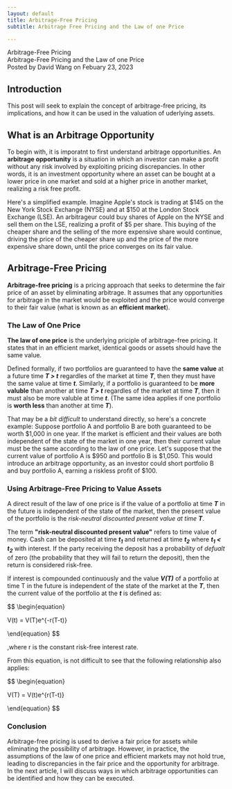 ```yaml
---
layout: default
title: Arbitrage-Free Pricing 
subtitle: Arbitrage Free Pricing and the Law of one Price

---
```


<script type="text/javascript" async src='https://cdnjs.cloudflare.com/ajax/libs/mathjax/2.7.2/MathJax.js?config=TeX-MML-AM_CHTML'></script>

<script type="text/x-mathjax-config">
  MathJax.Hub.Config({ TeX: { extensions: ["color.js"] }});
</script>

<div markdown="1" class="container">

<div class="postTitle"> Arbitrage-Free Pricing </div>
<div class="desc">Arbitrage-Free Pricing and the Law of one Price</div>
<div class="postDate"> Posted by David Wang on Febuary 23, 2023 </div>

## Introduction

This post will seek to explain the concept of arbitrage-free pricing, its implications, and how it can be used in the valuation of uderlying assets. 

## What is an Arbitrage Opportunity

To begin with, it is imporatnt to first understand arbitrage opportunities. An **arbitrage opportunity** is a situation in which an investor can make a profit without any risk involved by exploiting pricing discrepancies. In other words, it is an investment opportunity where an asset can be bought at a lower price in one market and sold at a higher price in another market, realizing a risk free profit. 

Here's a simplified example. Imagine Apple's stock is trading at $145 on the New York Stock Exchange (NYSE) and at $150 at the London Stock Exchange (LSE). An arbitrageur could buy shares of Apple on the NYSE and sell them on the LSE, realizing a profit of $5 per share. This buying of the cheaper share and the selling of the more expensive share would continue, driving the price of the cheaper share up and the price of the more expensive share down, until the price converges on its fair value.

## Arbitrage-Free Pricing

**Arbitrage-free pricing** is a pricing approach that seeks to determine the fair price of an asset by eliminating arbitrage. It assumes that any opportunities for arbitrage in the market would be exploited and the price would converge to their fair value (what is known as an **efficient market**).

### The Law of One Price

**The law of one price** is the underlying priciple of arbitrage-free pricing. It states that in an efficient market, identical goods or assets should have the same value. 

Defined formally, if two portfolios are guaranteed to have the **same value** at a future time **_T > t_** regardles of the market at time **_T_**, then they must have the same value at time **_t_**. Similarly, if a portfolio is guaranteed to be **more valuble** than another at time **_T > t_** regardles of the market at time **_T_**, then it must also be more valuble at time **_t_**. (The same idea applies if one portfolio is **worth less** than another at time **_T_**). 

That may be a _bit difficult_ to understand directly, so here's a concrete example:
Suppose portfolio A and portfolio B are both guaranteed to be worth $1,000 in one year. If the market is efficient and their values are both independent of the state of the market in one year, then their current value must be the same according to the law of one price. Let's suppose that the current value of portfolio A is $950 and portfolio B is $1,050. This would introduce an arbitrage opportunity, as an investor could short portfolio B and buy portfolio A, earning a riskless profit of $100. 

### Using Arbitrage-Free Pricing to Value Assets

A direct result of the law of one price is if the value of a portfolio at time **_T_** in the future is independent of the state of the market, then the present value of the portfolio is the _risk-neutral discounted present value at time_ **_T_**. 

The term **"risk-neutral discounted present value"** refers to time value of money. Cash can be deposited at time **_t<sub>1</sub>_** and returned at time **_t<sub>2</sub>_** where **_t<sub>1</sub> < t<sub>2</sub>_** with interest. If the party receiving the deposit has a probability of _defualt_ of zero (the probability that they will fail to return the deposit), then the return is considered risk-free. 

If interest is compounded continuously and the value **_V(T)_** of a portfolio at time T in the future is independent of the state of the market at the **_T_**, then the current value of the portfolio at the **_t_** is defined as:

$$
\begin{equation}

V(t) = V(T)e^{-r(T-t)}

\end{equation}
$$

,where r is the constant risk-free interest rate.

From this equation, is not difficult to see that the following relationship also applies:

$$
\begin{equation}

V(T) = V(t)e^{r(T-t)}

\end{equation}
$$

### Conclusion

Arbitrage-free pricing is used to derive a fair price for assets while eliminating the possibility of arbitrage. However, in practice, the assumptions of the law of one price and efficient markets may not hold true, leading to discrepancies in the fair price and the opportunity for arbitrage. In the next article, I will discuss ways in which arbitrage opportunities can be identified and how they can be executed.  

</div>


